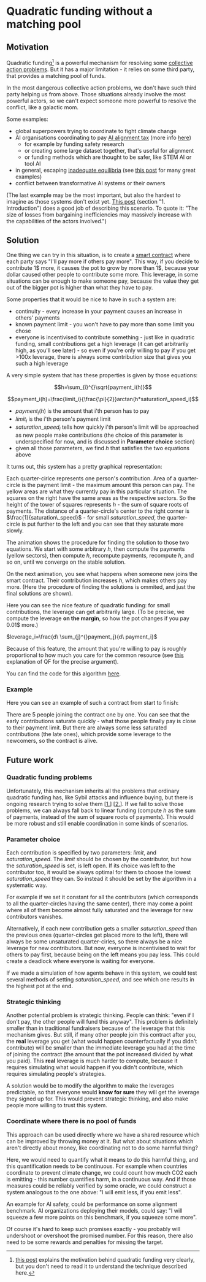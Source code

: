 # Quadratic funding without a matching pool

## Motivation
Quadratic funding[^1] is a powerful mechanism for resolving some [collective action problems](https://en.wikipedia.org/wiki/Collective_action_problem). But it has a major limitation - it relies on some third party, that provides a matching pool of funds. 

In the most dangerous collective action problems, we don't have such third party helping us from above. Those situations already involve the most powerful actors, so we can't expect someone more powerful to resolve the conflict, like a galactic mom. 

Some examples:
- global superpowers trying to coordinate to fight climate change
- AI organisations coordinating to pay [AI alignment tax](https://youtu.be/-vsYtevJ2bc?t=547) (more info [here](https://forum.effectivealtruism.org/tag/alignment-tax))
    - for example by funding safety research
    - or creating some large dataset together, that's useful for alignment
    - or funding methods which are thought to be safer, like STEM AI or tool AI
- in general, escaping [inadequate equilibria](https://www.lesswrong.com/s/oLGCcbnvabyibnG9d/p/x5ASTMPKPowLKpLpZ) (see [this post](https://slatestarcodex.com/2014/07/30/meditations-on-moloch/) for many great examples)
- conflict between transformative AI systems or their owners

(The last example may be the most important, but also the hardest to imagine as those systems don't exist yet. [This post](https://www.lesswrong.com/posts/KMocAf9jnAKc2jXri/sections-1-and-2-introduction-strategy-and-governance) (section "1. Introduction") does a good job of describing this scenario. To quote it: "The size of losses from bargaining inefficiencies may massively increase with the capabilities of the actors involved.")

## Solution
One thing we can try in this situation, is to create a [smart contract](https://en.wikipedia.org/wiki/Smart_contract) where each party says "I'll pay more if others pay more". This way, if you decide to contribute 1$ more, it causes the pot to grow by more than 1$, because your dollar caused other people to contribute some more. This leverage, in some situations can be enough to make someone pay, because the value they get out of the bigger pot is higher than what they have to pay.

Some properties that it would be nice to have in such a system are:
- continuity - every increase in your payment causes an increase in others' payments
- known payment limit - you won't have to pay more than some limit you chose
- everyone is incentivised to contribute something - just like in quadratic funding, small contributions get a high leverage (it can get arbitrarily high, as you'll see later) - so even if you're only willing to pay if you get >100x leverage, there is always some contribution size that gives you such a high leverage

A very simple system that has these properties is given by those equations: 
<br>

$$h=\sum_{i}^{}\sqrt{payment_i(h)}$$

$$payment_i(h)=\frac{limit_i}{\frac{\pi}{2}}arctan(h*saturation\_speed_i)$$

- $payment_i(h)$ is the amount that i'th person has to pay
- $limit_i$ is the i'th person's payment limit
- $saturation\_speed_i$ tells how quickly i'th person's limit will be approached as new people make contributions (the choice of this parameter is underspecified for now, and is discussed in **Parameter choice** section)
- given all those parameters, we find $h$ that satisfies the two equations above

It turns out, this system has a pretty graphical representation:

<!-- ![solution_finding](https://raw.githubusercontent.com/filyp/coordinated-quadratic-funding/main/animations/solution_finding.gif) -->
<!-- <video src="https://raw.githubusercontent.com/filyp/coordinated-quadratic-funding/main/animations/solution_finding.mp4" controls="controls" autoplay loop></video> -->

Each quarter-cirlce represents one person's contribution. Area of a quarter-circle is the payment limit - the maximum amount this person can pay. The yellow areas are what they currently pay in this particular situation. The squares on the right have the same areas as the respective sectors. So the height of the tower of squares represents $h$ - the sum of square roots of payments. The distance of a quarter-circle's center to the right corner is $\frac{1}{saturation\_speed}$ - for small $saturation\_speed$, the quarter-circle is put further to the left and you can see that they saturate more slowly.

The animation shows the procedure for finding the solution to those two equations. We start with some arbitrary $h$, then compute the payments (yellow sectors), then compute $h$, recompute payments, recompute $h$, and so on, until we converge on the stable solution. 

On the next animation, you see what happens when someone new joins the smart contract. Their contribution increases $h$, which makes others pay more. (Here the procedure of finding the solutions is ommited, and just the final solutions are shown). 

<!-- ![leverage](https://raw.githubusercontent.com/filyp/coordinated-quadratic-funding/main/animations/leverage.gif) -->
<!-- <video src="https://raw.githubusercontent.com/filyp/coordinated-quadratic-funding/main/animations/leverage.mp4" controls="controls" style="max-width: 730px;" autoplay loop></video> -->
Here you can see the nice feature of quadratic funding: for small contributions, the leverage can get arbitrarily large. (To be precise, we compute the leverage **on the margin**, so how the pot changes if you pay 0.01$ more.)
<br>

$leverage_i=\frac{d\ \sum_{j}^{}payment_j}{d\ payment_i}$

Because of this feature, the amount that you're willing to pay is roughly proportional to how much you care for the common resource (see [this](https://vitalik.ca/general/2019/12/07/quadratic.html) explanation of QF for the precise argument). 

You can find the code for this algorithm [here](https://github.com/filyp/coordinated-quadratic-funding/blob/main/CQF.ipynb).

### Example
Here you can see an example of such a contract from start to finish:
<!-- ![example_situation](https://raw.githubusercontent.com/filyp/coordinated-quadratic-funding/main/animations/example_situation.gif) -->

There are 5 people joining the contract one by one. You can see that the early contributions saturate quickly - what those people finally pay is close to their payment limit. But there are always some less saturated contributions (the late ones), which provide some leverage to the newcomers, so the contract is alive.


## Future work
### Quadratic funding problems
Unfortunately, this mechanism inherits all the problems that ordinary quadratic funding has, like Sybil attacks and influence buying, but there is ongoing research trying to solve them [[1.](https://ethresear.ch/t/pairwise-coordination-subsidies-a-new-quadratic-funding-design/5553)] [[2.](https://ethresear.ch/t/mechanisms-to-prevent-sybil-attacks-in-on-chain-quadratic-funding-grants/9020)]. If we fail to solve those problems, we can always fall back to linear funding (compute $h$ as the sum of payments, instead of the sum of square roots of payments). This would be more robust and still enable coordination in some kinds of scenarios.

### Parameter choice
Each contribution is specified by two parameters: $limit$, and $saturation\_speed$. The $limit$ should be chosen by the contributor, but how the $saturation\_speed$ is set, is left open. If its choice was left to the contributor too, it would be always optimal for them to choose the lowest $saturation\_speed$ they can. So instead it should be set by the algorithm in a systematic way.

For example if we set it constant for all the contributors (which corresponds to all the quarter-circles having the same center), there may come a point where all of them become almost fully saturated and the leverage for new contributors vanishes.

Alternatively, if each new contribution gets a smaller $saturation\_speed$ than the previous ones (quarter-circles get placed more to the left), there will always be some unsaturated quarter-cirles, so there always be a nice leverage for new contributors. But now, everyone is incentivised to wait for others to pay first, because being on the left means you pay less. This could create a deadlock where everyone is waiting for everyone.

If we made a simulation of how agents behave in this system, we could test several methods of setting $saturation\_speed$, and see which one results in the highest pot at the end.

### Strategic thinking
Another potential problem is strategic thinking. People can think: "even if I don't pay, the other people will fund this anyway". This problem is definitely smaller than in traditional fundraisers because of the leverage that this mechanism gives. But still, if many other people join this contract after you, the **real** leverage you get (what would happen counterfactually if you didn't contribute) will be smaller than the immediate leverage you had at the time of joining the contract (the amount that the pot increased divided by what you paid). This **real** leverage is much harder to compute, because it requires simulating what would happen if you didn't contribute, which requires simulating people's strategies.

A solution would be to modify the algorithm to make the leverages predictable, so that everyone would **know for sure** they will get the leverage they signed up for. This would prevent strategic thinking, and also make people more willing to trust this system.

### Coordinate where there is no pool of funds
This approach can be used directly where we have a shared resource which can be improved by throwing money at it. But what about situations which aren't directly about money, like coordinating not to do some harmful thing?

Here, we would need to quantify what it means to do this harmful thing, and this quantification needs to be continuous. For example when countries coordinate to prevent climate change, we could count how much CO2 each is emitting - this number quantifies harm, in a continuous way. And if those measures could be reliably verified by some oracle, we could construct a system analogous to the one above: "I will emit less, if you emit less".

An example for AI safety, could be performance on some alignment benchmark. AI organizations deploying their models, could say: "I will squeeze a few more points on this benchmark, if you squeeze some more".

Of course it's hard to keep such promises exactly - you probably will undershoot or overshoot the promised number. For this reason, there also need to be some rewards and penalties for missing the target.

[^1]: [this post](https://vitalik.ca/general/2019/12/07/quadratic.html) explains the motivation behind quadratic funding very clearly, but you don't need to read it to understand the technique described here.